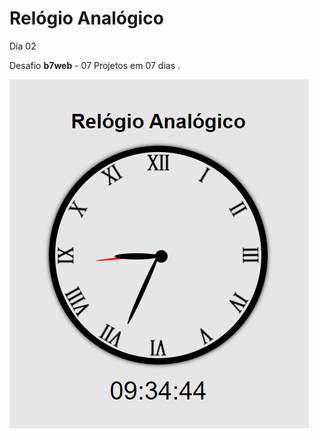 # Relógio Analógico

Dia 02

Desafio **b7web** - 07 Projetos em 07 dias .

![Preview](https://github.com/alxrds/Reologio_Analogico/blob/main/img-relogio.PNG?raw=true)
